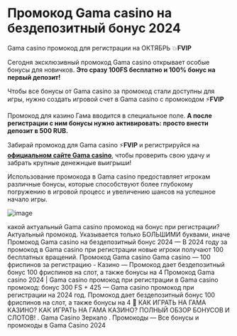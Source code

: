 # Промокод Gama casino на бездепозитный бонус 2024
Gama casino промокод для регистрации на ОКТЯБРЬ 💥**FVIP** 

Сегодня эксклюзивный промокод Gama casino открывает особые бонусы для новичков. **Это сразу 100FS бесплатно и 100% бонус на первый депозит!**

Чтобы все бонусы от Gama casino за промокод стали доступны для игры, нужно создать игровой счет в Gama casino с промокодом ⚡️**FVIP**

Промокод для казино Гама вводится в специальное поле. **А после регистрации с ним бонусы нужно активировать: просто внести депозит в 500 RUB.**

Забирай промокод для Gama casino ⚡️**FVIP** и регистрируйся на **[официальном сайте Gama casino](https://linksc.ru/gama_fvip)**, чтобы проверить свою удачу и забрать крупные денежнцые выигрыши!

Использование промокода в Gama casino предоставляет игрокам различные бонусы, которые способствуют более глубокому погружению в игровой процесс и увеличению шансов на успешное начало игры.


![image](https://github.com/user-attachments/assets/78ff29db-5afb-4bd6-bc46-30e31a9ea4fe)


какой актуальный Gama casino промокод на бонус при регистрации? Актуальный промокод. Указывается только БОЛЬШИМИ буквами, иначе Промокод Gama casino на бездепозитный бонус 2024 — В 2024 году за промокод в Gama casino при регистрации новые игроки получают 100 бесплатных вращений. Промокод Gama casino Gama casino — 100 фриспинов за регистрацию - Казино — Промокод дает бездепозитный бонус 100 фриспинов на слот, а также бонусы на 4 Промокод Gama casino 2024 | Gama casino промокод при регистрации в Gama casino промокод: бонус 300 FS + 425 — Gama casino промокод при регистрации на 2024 год. Промокод дает бездепозитный бонус 100 фриспинов на слот, а также бонусы на 4 🎯 КАК ИГРАТЬ НА ГАМА КАЗИНО? КАК ИГРАТЬ НА ГАМА КАЗИНО? ПОЛНЫЙ ОБЗОР БОНУСОВ И СЛОТОВ! . Gama Casino Зеркало . Промокоды — Все бонусы и промокоды в Gama Casino 2024 
